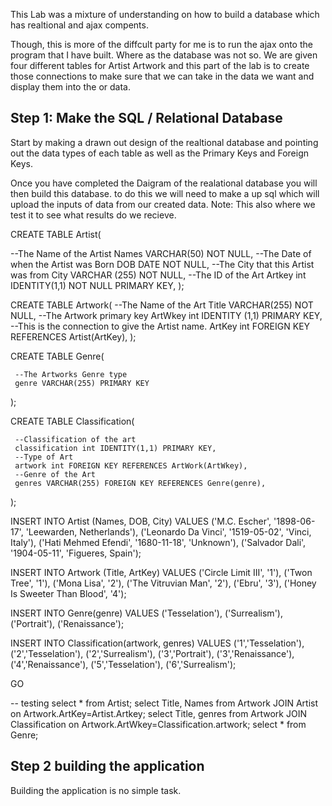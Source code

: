 This Lab was a mixture of understanding on how to build a database which has realtional and ajax compents.

Though, this is more of the diffcult party for me is to run the ajax onto the program that I have built.
Where as the database was not so. We are given four different tables for Artist Artwork and this part of the lab is to create those 
connections to make sure that we can take in the data we want and display them into the or data.

## Step 1: Make the SQL / Relational Database
Start by making a drawn out design of the realtional database and pointing out the data types of each table as well as the 
Primary Keys and Foreign Keys.


Once you have completed the Daigram of the realational database you will then build this database.
to do this we will need to make a up sql which will upload the inputs of data from our created data.
Note: This also where we test it to see what results do we recieve.

CREATE TABLE Artist(

   --The Name of the Artist
	Names VARCHAR(50) NOT NULL,
	--The Date of when the Artist was Born
	DOB DATE NOT NULL,
	--The City that this Artist was from
	City VARCHAR (255) NOT NULL,
	--The ID of the Art
	Artkey int IDENTITY(1,1) NOT NULL PRIMARY KEY,
);

CREATE TABLE Artwork(
    --The Name of the Art
	Title VARCHAR(255) NOT NULL,
	--The Artwork primary key
	ArtWkey int IDENTITY (1,1) PRIMARY KEY,
	--This is the connection to give the Artist name.
	ArtKey int FOREIGN KEY REFERENCES Artist(ArtKey),
);

CREATE TABLE Genre(

	 --The Artworks Genre type
	 genre VARCHAR(255) PRIMARY KEY


);

CREATE TABLE Classification(
   
	 --Classification of the art
	 classification int IDENTITY(1,1) PRIMARY KEY, 
	 --Type of Art
	 artwork int FOREIGN KEY REFERENCES ArtWork(ArtWkey),
	 --Genre of the Art
	 genres VARCHAR(255) FOREIGN KEY REFERENCES Genre(genre),
);



INSERT INTO Artist (Names, DOB, City)
     VALUES 
	 ('M.C. Escher', '1898-06-17', 'Leewarden, Netherlands'),
	 ('Leonardo Da Vinci', '1519-05-02', 'Vinci, Italy'),
	 ('Hati Mehmed Efendi', '1680-11-18', 'Unknown'),
	 ('Salvador Dali', '1904-05-11', 'Figueres, Spain');

INSERT INTO Artwork (Title, ArtKey)
     VALUES
	 ('Circle Limit III', '1'),
	 ('Twon Tree', '1'),
	 ('Mona Lisa', '2'),
	 ('The Vitruvian Man', '2'),
	 ('Ebru', '3'),
	 ('Honey Is Sweeter Than Blood', '4');

INSERT INTO Genre(genre)
     VALUES
	 ('Tesselation'),
	 ('Surrealism'),
	 ('Portrait'),
	 ('Renaissance');

INSERT INTO Classification(artwork, genres)
     VALUES
	 ('1','Tesselation'),
	 ('2','Tesselation'),
	 ('2','Surrealism'),
	 ('3','Portrait'),
	 ('3','Renaissance'),
	 ('4','Renaissance'),
	 ('5','Tesselation'),
	 ('6','Surrealism');

GO

-- testing
select * from Artist;
select Title, Names from Artwork JOIN Artist on Artwork.ArtKey=Artist.Artkey;
select Title, genres from Artwork JOIN Classification on Artwork.ArtWkey=Classification.artwork;
select * from Genre;

## Step 2 building the application
Building the application is no simple task. 

